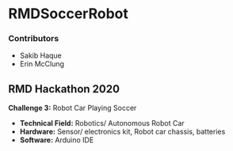 # RMDSoccerRobot
### Contributors
- Sakib Haque
- Erin McClung

## RMD Hackathon 2020

**Challenge 3:** Robot Car Playing Soccer
- **Technical Field:** Robotics/ Autonomous Robot Car
- **Hardware:** Sensor/ electronics kit, Robot car chassis, batteries
- **Software:** Arduino IDE
